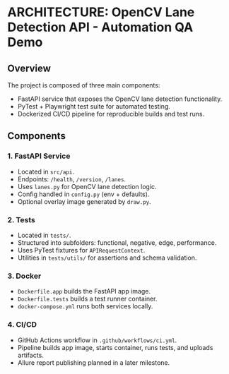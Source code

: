 # ARCHITECTURE: OpenCV Lane Detection API - Automation QA Demo

## Overview
The project is composed of three main components: 
- FastAPI service that exposes the OpenCV lane detection functionality.
- PyTest + Playwright test suite for automated testing.
- Dockerized CI/CD pipeline for reproducible builds and test runs.

## Components

### 1. FastAPI Service
- Located in `src/api`.
- Endpoints: `/health`, `/version`, `/lanes`.
- Uses `lanes.py` for OpenCV lane detection logic.
- Config handled in `config.py` (env + defaults).
- Optional overlay image generated by `draw.py`.

### 2. Tests
- Located in `tests/`.
- Structured into subfolders: functional, negative, edge, performance.
- Uses PyTest fixtures for `APIRequestContext`.
- Utilities in `tests/utils/` for assertions and schema validation.

### 3. Docker
- `Dockerfile.app` builds the FastAPI app image.
- `Dockerfile.tests` builds a test runner container.
- `docker-compose.yml` runs both services locally.

### 4. CI/CD
- GitHub Actions workflow in `.github/workflows/ci.yml`.
- Pipeline builds app image, starts container, runs tests, and uploads artifacts.
- Allure report publishing planned in a later milestone.

